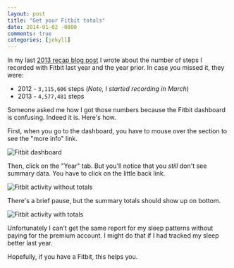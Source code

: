```yaml
---
layout: post
title: "Get your Fitbit totals"
date: 2014-01-02 -0800
comments: true
categories: [jekyll]
---
```


In my last [2013 recap blog post](/archive/2013/12/31/a-very-haacked-2013/) I wrote about the number of steps I recorded with Fitbit last year and the year prior. In case you missed it, they were:

* 2012 - `3,115,606` steps (_Note, I started recording in March_)
* 2013 - `4,577,481` steps

Someone asked me how I got those numbers because the Fitbit dashboard is confusing. Indeed it is. Here's how.

First, when you go to the dashboard, you have to mouse over the section to see the "more info" link.

![Fitbit dashboard](https://f.cloud.github.com/assets/19977/1831307/c0504040-7389-11e3-9f8d-dad258a544bf.png)

Then, click on the "Year" tab. But you'll notice that you _still_ don't see summary data. You have to click on the little back link.

![Fitbit activity without totals](https://f.cloud.github.com/assets/19977/1831304/ba066dc2-7389-11e3-9ded-b2806c950283.png)

There's a brief pause, but the summary totals should show up on bottom.

![Fitbit activity with totals](https://f.cloud.github.com/assets/19977/1831308/ca8072a6-7389-11e3-9d8b-e538440bdc13.png)

Unfortunately I can't get the same report for my sleep patterns without paying for the premium account. I might do that if I had tracked my sleep better last year.

Hopefully, if you have a Fitbit, this helps you.